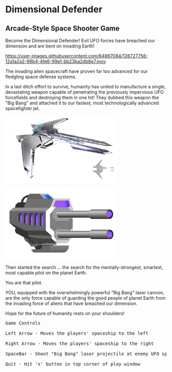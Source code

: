 # Dimensional Defender

## Arcade-Style Space Shooter Game

Become the Dimensional Defender! Evil UFO forces have breached our dimension 
and are bent on invading Earth!  



https://user-images.githubusercontent.com/84867084/126727756-12a1a2a2-98b4-4fe6-99e1-bb23ba2db8e7.mov



The invading alien spacecraft have proven far too advanced for our fledgling space
defense systems.

In a last ditch effort to survive, humanity has united to manufacture a single, devastating 
weapon capable of penetrating the previously impervious UFO forcefields and destroying them 
in one hit!  They dubbed this weapon the "Big Bang" and attached it to our 
fastest, most technologically advanced spacefighter jet.

![Your Spacefighter Jet](fighter.png)

![The Big Bang Laser Cannon](cannon.png)


Then started the search ... the search for the mentally-strongest, smartest, most capable 
pilot on the planet Earth.  

You are that pilot.  

YOU, equipped with the overwhelmingly powerful "Big Bang" laser cannon, are the only force capable of guarding the good people of planet Earth from the invading force of aliens that 
have breached our dimension.

Hope for the future of humanity rests on your shoulders!  

<pre>
Game Controls

Left Arrow - Moves the players' spaceship to the left

Right Arrow - Moves the players' spaceship to the right

SpaceBar - Shoot "Big Bang" laser projectile at enemy UFO spaceships

Quit - Hit 'x' button in top corner of play window
</pre>

